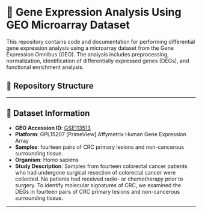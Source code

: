 # 🧬 Gene Expression Analysis Using GEO Microarray Dataset

This repository contains code and documentation for performing differential gene expression analysis using a microarray dataset from the Gene Expression Omnibus (GEO). The analysis includes preprocessing, normalization, identification of differentially expressed genes (DEGs), and functional enrichment analysis.

## 📁 Repository Structure

---

## 📌 Dataset Information

- **GEO Accession ID**: [GSE113513](https://www.ncbi.nlm.nih.gov/geo/query/acc.cgi?acc=GSE113513)  
- **Platform**: GPL15207	[PrimeView] Affymetrix Human Gene Expression Array 
- **Samples**: fourteen pairs of CRC primary lesions and non-cancerous surrounding tissue. 
- **Organism**: Homo sapiens  
- **Study Description**: 	Samples from fourteen colorectal cancer patients who had undergone surgical resection of colorectal cancer were collected. No patients had received radio- or chemotherapy prior to surgery. To identify molecular signatures of CRC, we examined the DEGs in fourteen pairs of CRC primary lesions and non-cancerous surrounding tissue.

---


